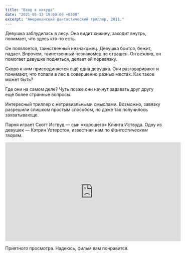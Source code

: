 ```yaml
---
title: "Вход в никуда"
date: "2021-05-13 19:00:00 +0300"
excerpt: "Американский фантастический триллер, 2011."
---
```


Девушка заблудилась в лесу. Она видит хижину, заходит внутрь, понимает, что здесь кто-то есть.

Он появляется, таинственный незнакомец. Девушка боится, бежит, падает. Впрочем, таинственный незнакомец не страшен. Он вежлив, он помогает девушке подняться, делает ей перевязку.

Скоро к ним присоединяется ещё одна девушка. Они разговаривают и понимают, что попали в лес в совершенно разных местах. Как такое может быть?

Где они на самом деле? Чуть позже они начнут задавать друг другу ещё более странные вопросы.

Интересный триллер с нетривиальными смыслами. Возможно, завязку разрешили слишком простым способом, но даже так получилось захватывающе.

Парня играет Скотт Иствуд — сын «хорошего» Клинта Иствуда. Одну из девушек — Кэтрин Уотерстон, известная нам по _Фантастическим тварям_.

<div class="video-wrapper">
    <iframe width="560" height="315" src="https://www.youtube.com/embed/fbaK7Cu4tls" title="YouTube video player" frameborder="0" allow="accelerometer; autoplay; clipboard-write; encrypted-media; gyroscope; picture-in-picture" allowfullscreen></iframe>
</div>

Приятного просмотра. Надеюсь, фильм вам понравится.
